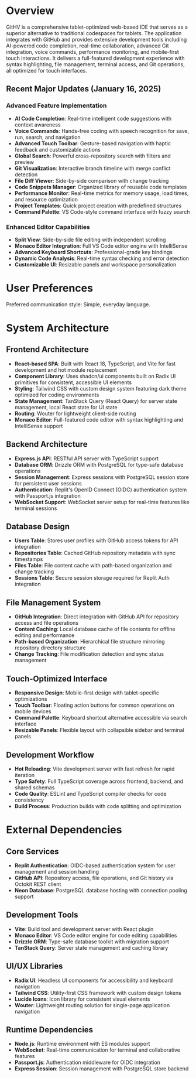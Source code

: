 # Overview

GitHV is a comprehensive tablet-optimized web-based IDE that serves as a superior alternative to traditional codespaces for tablets. The application integrates with GitHub and provides extensive development tools including AI-powered code completion, real-time collaboration, advanced Git integration, voice commands, performance monitoring, and mobile-first touch interactions. It delivers a full-featured development experience with syntax highlighting, file management, terminal access, and Git operations, all optimized for touch interfaces.

## Recent Major Updates (January 16, 2025)

### Advanced Feature Implementation
- **AI Code Completion**: Real-time intelligent code suggestions with context awareness
- **Voice Commands**: Hands-free coding with speech recognition for save, run, search, and navigation
- **Advanced Touch Toolbar**: Gesture-based navigation with haptic feedback and customizable actions
- **Global Search**: Powerful cross-repository search with filters and preview
- **Git Visualization**: Interactive branch timeline with merge conflict detection
- **File Diff Viewer**: Side-by-side comparison with change tracking
- **Code Snippets Manager**: Organized library of reusable code templates
- **Performance Monitor**: Real-time metrics for memory usage, load times, and resource optimization
- **Project Templates**: Quick project creation with predefined structures
- **Command Palette**: VS Code-style command interface with fuzzy search

### Enhanced Editor Capabilities
- **Split View**: Side-by-side file editing with independent scrolling
- **Monaco Editor Integration**: Full VS Code editor engine with IntelliSense
- **Advanced Keyboard Shortcuts**: Professional-grade key bindings
- **Dynamic Code Analysis**: Real-time syntax checking and error detection
- **Customizable UI**: Resizable panels and workspace personalization

# User Preferences

Preferred communication style: Simple, everyday language.

# System Architecture

## Frontend Architecture
- **React-based SPA**: Built with React 18, TypeScript, and Vite for fast development and hot module replacement
- **Component Library**: Uses shadcn/ui components built on Radix UI primitives for consistent, accessible UI elements
- **Styling**: Tailwind CSS with custom design system featuring dark theme optimized for coding environments
- **State Management**: TanStack Query (React Query) for server state management, local React state for UI state
- **Routing**: Wouter for lightweight client-side routing
- **Monaco Editor**: Full-featured code editor with syntax highlighting and IntelliSense support

## Backend Architecture
- **Express.js API**: RESTful API server with TypeScript support
- **Database ORM**: Drizzle ORM with PostgreSQL for type-safe database operations
- **Session Management**: Express sessions with PostgreSQL session store for persistent user sessions
- **Authentication**: Replit's OpenID Connect (OIDC) authentication system with Passport.js integration
- **WebSocket Support**: WebSocket server setup for real-time features like terminal sessions

## Database Design
- **Users Table**: Stores user profiles with GitHub access tokens for API integration
- **Repositories Table**: Cached GitHub repository metadata with sync timestamps
- **Files Table**: File content cache with path-based organization and change tracking
- **Sessions Table**: Secure session storage required for Replit Auth integration

## File Management System
- **GitHub Integration**: Direct integration with GitHub API for repository access and file operations
- **Content Caching**: Local database cache of file contents for offline editing and performance
- **Path-based Organization**: Hierarchical file structure mirroring repository directory structure
- **Change Tracking**: File modification detection and sync status management

## Touch-Optimized Interface
- **Responsive Design**: Mobile-first design with tablet-specific optimizations
- **Touch Toolbar**: Floating action buttons for common operations on mobile devices
- **Command Palette**: Keyboard shortcut alternative accessible via search interface
- **Resizable Panels**: Flexible layout with collapsible sidebar and terminal panels

## Development Workflow
- **Hot Reloading**: Vite development server with fast refresh for rapid iteration
- **Type Safety**: Full TypeScript coverage across frontend, backend, and shared schemas
- **Code Quality**: ESLint and TypeScript compiler checks for code consistency
- **Build Process**: Production builds with code splitting and optimization

# External Dependencies

## Core Services
- **Replit Authentication**: OIDC-based authentication system for user management and session handling
- **GitHub API**: Repository access, file operations, and Git history via Octokit REST client
- **Neon Database**: PostgreSQL database hosting with connection pooling support

## Development Tools
- **Vite**: Build tool and development server with React plugin
- **Monaco Editor**: VS Code editor engine for code editing capabilities
- **Drizzle ORM**: Type-safe database toolkit with migration support
- **TanStack Query**: Server state management and caching library

## UI/UX Libraries
- **Radix UI**: Headless UI components for accessibility and keyboard navigation
- **Tailwind CSS**: Utility-first CSS framework with custom design tokens
- **Lucide Icons**: Icon library for consistent visual elements
- **Wouter**: Lightweight routing solution for single-page application navigation

## Runtime Dependencies
- **Node.js**: Runtime environment with ES modules support
- **WebSocket**: Real-time communication for terminal and collaborative features
- **Passport.js**: Authentication middleware for OIDC integration
- **Express Session**: Session management with PostgreSQL store backend